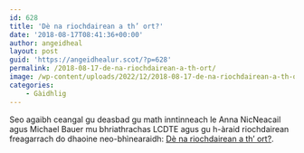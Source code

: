 ```yaml
---
id: 628
title: 'Dè na riochdairean a th’ ort?'
date: '2018-08-17T08:41:36+00:00'
author: angeidheal
layout: post
guid: 'https://angeidhealur.scot/?p=628'
permalink: /2018-08-17-de-na-riochdairean-a-th-ort/
image: /wp-content/uploads/2022/12/2018-08-17-de-na-riochdairean-a-th-ort.webp
categories:
    - Gàidhlig
---
```


Seo agaibh ceangal gu deasbad gu math inntinneach le Anna NicNeacail agus Michael Bauer mu bhriathrachas LCDTE agus gu h-àraid riochdairean freagarrach do dhaoine neo-bhìnearaidh: [Dè na riochdairean a th’ ort?](https://transponderings.blog/2018/03/09/de-na-riochdairean-a-th-ort/).